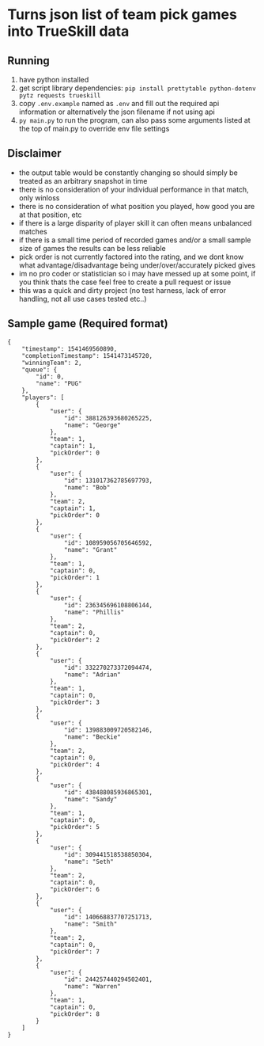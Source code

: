# Turns json list of team pick games into TrueSkill data 

## Running 
1. have python installed
2. get script library dependencies: `pip install prettytable python-dotenv pytz requests trueskill`
3. copy `.env.example` named as `.env` and fill out the required api information or alternatively the json filename if not using api 
4. `py main.py` to run the program, can also pass some arguments listed at the top of main.py to override env file settings

## Disclaimer
- the output table would be constantly changing so should simply be treated as an arbitrary snapshot in time
- there is no consideration of your individual performance in that match, only winloss
- there is no consideration of what position you played, how good you are at that position, etc
- if there is a large disparity of player skill it can often means unbalanced matches
- if there is a small time period of recorded games and/or a small sample size of games the results can be less reliable
- pick order is not currently factored into the rating, and we dont know what advantage/disadvantage being under/over/accurately picked gives
- im no pro coder or statistician so i may have messed up at some point, if you think thats the case feel free to create a pull request or issue
- this was a quick and dirty project (no test harness, lack of error handling, not all use cases tested etc..)

## Sample game (Required format)
```
{
	"timestamp": 1541469560890,
	"completionTimestamp": 1541473145720,
	"winningTeam": 2,
	"queue": {
		"id": 0,
		"name": "PUG"
	},
	"players": [
		{
			"user": {
				"id": 388126393680265225,
				"name": "George"
			},
			"team": 1,
			"captain": 1,
			"pickOrder": 0
		},
		{
			"user": {
				"id": 131017362785697793,
				"name": "Bob"
			},
			"team": 2,
			"captain": 1,
			"pickOrder": 0
		},
		{
			"user": {
				"id": 108959056705646592,
				"name": "Grant"
			},
			"team": 1,
			"captain": 0,
			"pickOrder": 1
		},
		{
			"user": {
				"id": 236345696108806144,
				"name": "Phillis"
			},
			"team": 2,
			"captain": 0,
			"pickOrder": 2
		},
		{
			"user": {
				"id": 332270273372094474,
				"name": "Adrian"
			},
			"team": 1,
			"captain": 0,
			"pickOrder": 3
		},
		{
			"user": {
				"id": 139883009720582146,
				"name": "Beckie"
			},
			"team": 2,
			"captain": 0,
			"pickOrder": 4
		},
		{
			"user": {
				"id": 438488085936865301,
				"name": "Sandy"
			},
			"team": 1,
			"captain": 0,
			"pickOrder": 5
		},
		{
			"user": {
				"id": 309441518538850304,
				"name": "Seth"
			},
			"team": 2,
			"captain": 0,
			"pickOrder": 6
		},
		{
			"user": {
				"id": 140668837707251713,
				"name": "Smith"
			},
			"team": 2,
			"captain": 0,
			"pickOrder": 7
		},
		{
			"user": {
				"id": 244257440294502401,
				"name": "Warren"
			},
			"team": 1,
			"captain": 0,
			"pickOrder": 8
		}
	]
}
